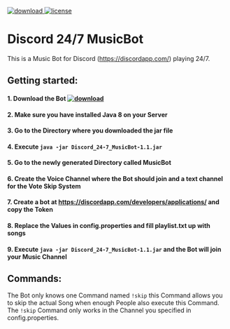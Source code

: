 [download]: https://img.shields.io/badge/Download-1.0-blue.svg
[license]: https://img.shields.io/badge/license-Mozilla%20Public%20License%20Version%202.0-lightgrey.svg
[ ![download][] ](https://kaufisch.github.io/download/Discord_24-7_MusicBot-1.1.jar)
[ ![license][] ](https://github.com/Kaufisch/Discord_24-7_MusicBot/blob/master/LICENSE)

# Discord 24/7 MusicBot
This is a Music Bot for Discord (https://discordapp.com/) playing 24/7.

## Getting started:

#### 1. Download the Bot [ ![download][] ][download]
#### 2. Make sure you have installed Java 8 on your Server
#### 3. Go to the Directory where you downloaded the jar file
#### 4. Execute `java -jar Discord_24-7_MusicBot-1.1.jar`
#### 5. Go to the newly generated Directory called MusicBot
#### 6. Create the Voice Channel where the Bot should join and a text channel for the Vote Skip System
#### 7. Create a bot at https://discordapp.com/developers/applications/ and copy the Token
#### 8. Replace the Values in config.properties and fill playlist.txt up with songs
#### 9. Execute `java -jar Discord_24-7_MusicBot-1.1.jar` and the Bot will join your Music Channel

## Commands:

The Bot only knows one Command named `!skip` 
this Command allows you to skip the actual Song when enough People also execute this Command.
The `!skip` Command only works in the Channel you specified in config.properties.

